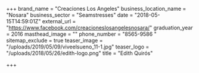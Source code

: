 +++
brand_name = "Creaciones Los Angeles"
business_location_name = "Nosara"
business_sector = "Seamstresses"
date = "2018-05-15T14:59:01Z"
external_url = "https://www.facebook.com/creacioneslosangelesnosara/"
graduation_year = 2016
masthead_image = ""
phone_number = "8565-9586 "
sitemap_exclude = true
teaser_image = "/uploads/2019/05/09/viveelsueno_11-1.jpg"
teaser_logo = "/uploads/2018/05/26/edith-logo.png"
title = "Edith Quirós"

+++

